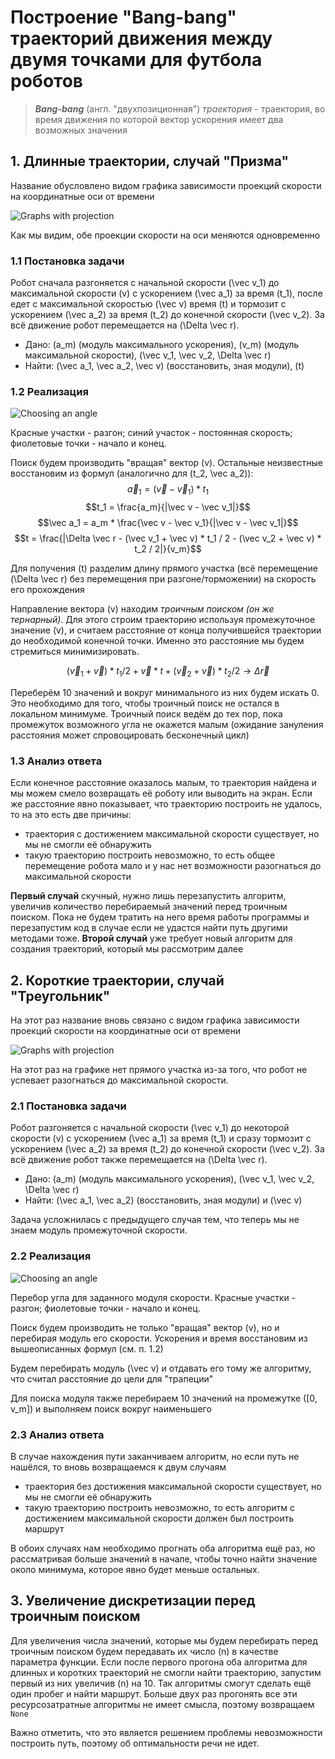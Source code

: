 # Построение "Bang-bang" траекторий движения между двумя точками для футбола роботов

>***Bang-bang*** (англ. "двухпозиционная") *траектория* - траектория, во время движения по которой вектор ускорения имеет два возможных значения

## 1. Длинные траектории, случай "Призма"
Название обусловлено видом графика зависимости проекций скорости на координатные оси от времени

![Graphs with projection](./projection_graph_trapez.png)

Как мы видим, обе проекции скорости на оси меняются одновременно

### 1.1 Постановка задачи
Робот сначала разгоняется c начальной скорости \(\vec v_1\) до максимальной скорости \(v\) с ускорением \(\vec a_1\) за время \(t_1\), после едет с максимальной скоростью \(\vec v\) время \(t\) и тормозит с ускорением \(\vec a_2\) за время \(t_2\) до конечной скорости \(\vec v_2\). За всё движение робот перемещается на \(\Delta \vec r\).

* Дано: \(a_m\) (модуль максимального ускорения), \(v_m\) (модуль максимальной скорости), \(\vec v_1, \vec v_2, \Delta \vec r\) 
* Найти: \(\vec a_1, \vec a_2, \vec v\) (восстановить, зная модули), \(t\)

### 1.2 Реализация
![Choosing an angle](./spinning_trapez.gif) 

Красные участки - разгон; синий участок - постоянная скорость; фиолетовые точки - начало и конец.

Поиск будем производить "вращая" вектор \(v\). Остальные неизвестные восстановим из формул (аналогично для \(t_2, \vec a_2\)):
$$\vec a_1 = (\vec v - \vec v_1) * t_1$$
$$t_1 = \frac{a_m}{|\vec v - \vec v_1|}$$
$$\vec a_1 = a_m * \frac{\vec v - \vec v_1}{|\vec v - \vec v_1|}$$
$$t = \frac{|\Delta \vec r - (\vec v_1 + \vec v) * t_1 / 2 - (\vec v_2 + \vec v) * t_2 / 2|}{v_m}$$

Для получения \(t\) разделим длину прямого участка (всё перемещение \(\Delta \vec r\) без перемещения при разгоне/торможении) на скорость его прохождения

Направление вектора \(v\) находим *троичным поиском (он же тернарный)*. Для этого строим траекторию используя промежуточное значение \(v\), и считаем расстояние от конца получившейся траектории до необходимой конечной точки. Именно это расстояние мы будем стремиться минимизировать.

$$(\vec v_1 + \vec v)*t_1/2 + \vec v*t + (\vec v_2+\vec v)*t_2/2 \to \Delta \vec r$$


Переберём 10 значений и вокруг минимального из них будем искать 0. Это необходимо для того, чтобы троичный поиск не остался в локальном минимуме. Троичный поиск ведём до тех пор, пока промежуток возможного угла не окажется малым (ожидание зануления расстояния может спровоцировать бесконечный цикл)

### 1.3 Анализ ответа
Если конечное расстояние оказалось малым, то траектория найдена и мы можем смело возвращать её роботу или выводить на экран. Если же расстояние явно показывает, что траекторию построить не удалось, то на это есть две причины:

* траектория с достижением максимальной скорости существует, но мы не смогли её обнаружить
* такую траекторию построить невозможно, то есть общее перемещение робота мало и у нас нет возможности разогнаться до максимальной скорости

**Первый случай** скучный, нужно лишь перезапустить алгоритм, увеличив количество перебираемый значений перед троичным поиском. Пока не будем тратить на него время работы программы и перезапустим код в случае если не удастся найти путь другими методами тоже. **Второй случай** уже требует новый алгоритм для создания траекторий, который мы рассмотрим далее

## 2. Короткие траектории, случай "Треугольник"
На этот раз название вновь связано с видом графика зависимости проекций скорости на координатные оси от времени

![Graphs with projection](./projection_graph_triangle.png)

На этот раз на графике нет прямого участка из-за того, что робот не успевает разогнаться до максимальной скорости.

### 2.1 Постановка задачи
 
 Робот разгоняется c начальной скорости \(\vec v_1\) до некоторой скорости \(v\) с ускорением \(\vec a_1\) за время \(t_1\) и сразу тормозит с ускорением \(\vec a_2\) за время \(t_2\) до конечной скорости \(\vec v_2\). За всё движение робот также перемещается на \(\Delta \vec r\).

* Дано: \(a_m\) (модуль максимального ускорения), \(\vec v_1, \vec v_2, \Delta \vec r\) 
* Найти: \(\vec a_1, \vec a_2\) (восстановить, зная модули) и \(\vec v\)

Задача усложнилась с предыдущего случая тем, что теперь мы не знаем модуль промежуточной скорости. 

### 2.2 Реализация
![Choosing an angle](./spinning_triangle_(fix_speed).gif) 

Перебор угла для заданного модуля скорости. Красные участки - разгон; фиолетовые точки - начало и конец.

Поиск будем производить не только "вращая" вектор \(v\), но и перебирая модуль его скорости. Ускорения и время восстановим из вышеописанных формул (см. п. 1.2)

Будем перебирать модуль \(\vec v\) и отдавать его тому же алгоритму, что считал расстояние до цели для "трапеции"

Для поиска модуля также перебираем 10 значений на промежутке \([0, v_m]\) и выполняем поиск вокруг наименьшего

### 2.3 Анализ ответа
В случае нахождения пути заканчиваем алгоритм, но если путь не нашёлся, то вновь возвращаемся к двум случаям
* траектория без достижения максимальной скорости существует, но мы не смогли её обнаружить
* такую траекторию построить невозможно, то есть алгоритм с достижением максимальной скорости должен был построить маршрут

В обоих случаях нам необходимо прогнать оба алгоритма ещё раз, но рассматривая больше значений в начале, чтобы точно найти значение около минимума, которое явно будет меньше остальных.

## 3. Увеличение дискретизации перед троичным поиском

Для увеличения числа значений, которые мы будем перебирать перед троичным поиском будем передавать их число \(n\) в качестве параметра функции. Если после первого прогона оба алгоритма для длинных и коротких траекторий не смогли найти траекторию, запустим первый из них увеличив \(n\) на 10. Так алгоритмы смогут сделать ещё один пробег и найти маршрут. Больше двух раз прогонять все эти ресурсозатратные алгоритмы не имеет смысла, поэтому возвращаем <code>None</code>

Важно отметить, что это является решением проблемы невозможности построить путь, поэтому об оптимальности речи не идет. 

<!-- ## 4. Примеры других команд
В нашей реализации меняется именно вектор ускорения, а не его проекция на оси. Это увеличивает количество вычислений, но уменьшает время прохождения по полученной траектории. Также при пересчёте траектории во время движения по ней, она не изменится, так как является оптимальной для такой реализации.
 
<font color="red"> TODO Добавить примеры других команд</font> -->